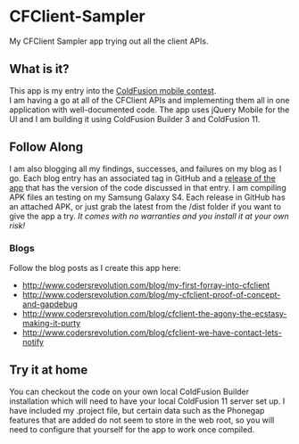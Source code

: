 # CFClient-Sampler

My CFClient Sampler app trying out all the client APIs.  

## What is it?
This app is my entry into the [ColdFusion mobile contest](http://blogs.coldfusion.com/post.cfm/mobile-application-development-contest-deadline-extended-to-january-15th).  
I am having a go at all of the CFClient APIs and implementing them all in one application with well-documented code.  The app uses jQuery Mobile for the UI and I am building it using ColdFusion Builder 3 and ColdFusion 11.

## Follow Along
I am also blogging all my findings, successes, and failures on my blog as I go.  Each blog entry has an associated tag in GitHub and a [release of the app](https://github.com/bdw429s/CFClient-Sampler/releases) that has the version of the code discussed in that entry.  I am compiling APK files an testing on my Samsung Galaxy S4.  Each release in GitHub has an attached APK, or just grab the latest from the /dist folder if you want to give the app a try.  *It comes with no warranties and you install it at your own risk!*

### Blogs
Follow the blog posts as I create this app here:
* http://www.codersrevolution.com/blog/my-first-forray-into-cfclient
* http://www.codersrevolution.com/blog/my-cfclient-proof-of-concept-and-gapdebug
* http://www.codersrevolution.com/blog/cfclient-the-agony-the-ecstasy-making-it-purty
* http://www.codersrevolution.com/blog/cfclient-we-have-contact-lets-notify

## Try it at home
You can checkout the code on your own local ColdFusion Builder installation which will need to have your local ColdFusion 11 server set up.  I have included my .project file, but certain data such as the Phonegap features that are added do not seem to store in the web root, so you will need to configure that yourself for the app to work once compiled.  
